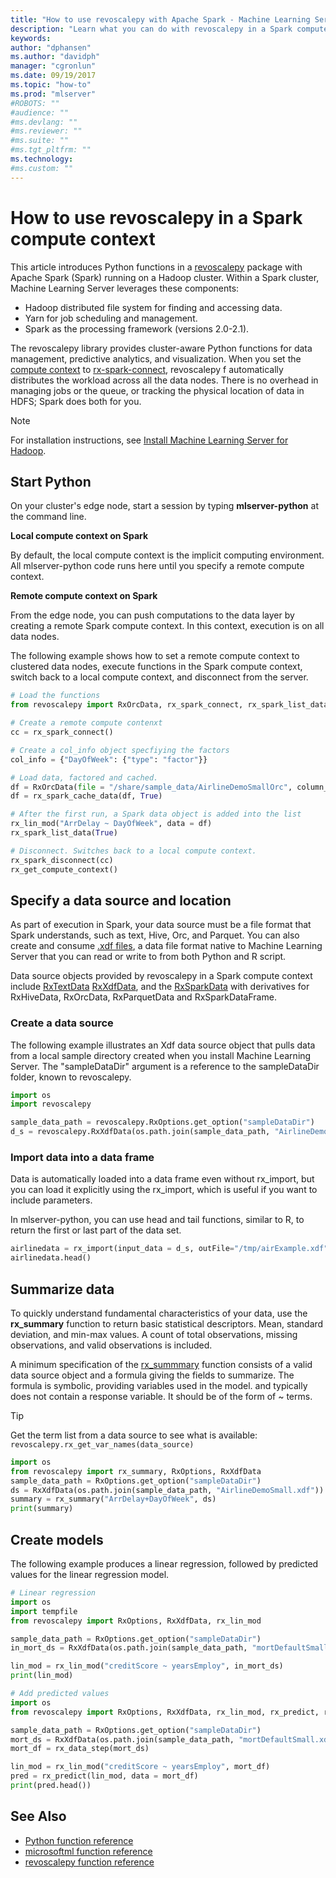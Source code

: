 ```yaml
---
title: "How to use revoscalepy with Apache Spark - Machine Learning Server   "
description: "Learn what you can do with revoscalepy in a Spark compute context in Machine learning Server."
keywords: 
author: "dphansen"
ms.author: "davidph"
manager: "cgronlun"
ms.date: 09/19/2017
ms.topic: "how-to"
ms.prod: "mlserver"
#ROBOTS: ""
#audience: ""
#ms.devlang: ""
#ms.reviewer: ""
#ms.suite: ""
#ms.tgt_pltfrm: ""
ms.technology: 
#ms.custom: ""
---
```


# How to use revoscalepy in a Spark compute context

This article introduces Python functions in a [revoscalepy](../python-reference/revoscalepy/revoscalepy-package.md) package with Apache Spark (Spark) running on a Hadoop cluster. Within a Spark cluster, Machine Learning Server leverages these components:

+ Hadoop distributed file system for finding and accessing data.
+ Yarn for job scheduling and management.
+ Spark as the processing framework (versions 2.0-2.1).

The revoscalepy library provides cluster-aware Python functions for data management, predictive analytics, and visualization. When you set the [compute context](../r/concept-what-is-compute-context.md) to [rx-spark-connect](../python-reference/revoscalepy/rx-spark-connect.md), revoscalepy f automatically distributes the workload across all the data nodes. There is no overhead in managing jobs or the queue, or tracking the physical location of data in HDFS; Spark does both for you.

> [!Note]
> For installation instructions, see [Install Machine Learning Server for Hadoop](../install/machine-learning-server-hadoop-install.md).

## Start Python

On your cluster's edge node, start a session by typing **mlserver-python** at the command line. 

**Local compute context on Spark**

By default, the local compute context is the implicit computing environment. All mlserver-python code runs here until you specify a remote compute context.

**Remote compute context on Spark**

From the edge node, you can push computations to the data layer by creating a remote Spark compute context. In this context, execution is on all data nodes. 

The following example shows how to set a remote compute context to clustered data nodes, execute functions in the Spark compute context, switch back to a local compute context, and disconnect from the server.

```Python
# Load the functions
from revoscalepy import RxOrcData, rx_spark_connect, rx_spark_list_data, rx_lin_mod, rx_spark_cache_data

# Create a remote compute contenxt 
cc = rx_spark_connect()

# Create a col_info object specfiying the factors
col_info = {"DayOfWeek": {"type": "factor"}}

# Load data, factored and cached.
df = RxOrcData(file = "/share/sample_data/AirlineDemoSmallOrc", column_info = col_info)
df = rx_spark_cache_data(df, True)

# After the first run, a Spark data object is added into the list
rx_lin_mod("ArrDelay ~ DayOfWeek", data = df)
rx_spark_list_data(True)

# Disconnect. Switches back to a local compute context.
rx_spark_disconnect(cc)
rx_get_compute_context()
```

## Specify a data source and location

As part of execution in Spark, your data source must be a file format that Spark understands, such as text, Hive, Orc, and Parquet. You can also create and consume [.xdf files](../r/concept-what-is-xdf.md), a data file format native to Machine Learning Server that you can read or write to from both Python and R script.

Data source objects provided by revoscalepy in a Spark compute context include [RxTextData](../python-reference/revoscalepy/rxtextdata.md) [RxXdfData](../python-reference/revoscalepy/rxxdfdata.md), and the [RxSparkData](../python-reference/revoscalepy/rxSparkdata.md) with derivatives for RxHiveData, RxOrcData, RxParquetData and RxSparkDataFrame.

### Create a data source

The following example illustrates an Xdf data source object that pulls data from a local sample directory created when you install Machine Learning Server. The "sampleDataDir" argument is a reference to the sampleDataDir folder, known to revoscalepy.

```python
import os
import revoscalepy

sample_data_path = revoscalepy.RxOptions.get_option("sampleDataDir")
d_s = revoscalepy.RxXdfData(os.path.join(sample_data_path, "AirlineDemoSmall.xdf"))
```

### Import data into a data frame

Data is automatically loaded into a data frame even without rx_import, but you can load it explicitly using the rx_import, which is useful if you want to include parameters. 

In mlserver-python, you can use head and tail functions, similar to R, to return the first or last part of the data set.

```python
airlinedata = rx_import(input_data = d_s, outFile="/tmp/airExample.xdf")
airlinedata.head()
```

## Summarize data

To quickly understand fundamental characteristics of your data, use the **rx_summary** function to return basic statistical descriptors. Mean, standard deviation, and min-max values. A count of total observations, missing observations, and valid observations is included.

A minimum specification of the [rx_summmary](../python-reference/revoscalepy/rx-summary.md) function consists of a valid data source object and a formula giving the fields to summarize. The formula is symbolic, providing variables used in the model. and typically does not contain a response variable. It should be of the form of ~ terms. 

> [!Tip]
> Get the term list from a data source to see what is available: `revoscalepy.rx_get_var_names(data_source)`

```python
import os
from revoscalepy import rx_summary, RxOptions, RxXdfData
sample_data_path = RxOptions.get_option("sampleDataDir")
ds = RxXdfData(os.path.join(sample_data_path, "AirlineDemoSmall.xdf"))
summary = rx_summary("ArrDelay+DayOfWeek", ds)
print(summary)
```

## Create models

The following example produces a linear regression, followed by predicted values for the linear regression model.

```python
# Linear regression
import os
import tempfile
from revoscalepy import RxOptions, RxXdfData, rx_lin_mod

sample_data_path = RxOptions.get_option("sampleDataDir")
in_mort_ds = RxXdfData(os.path.join(sample_data_path, "mortDefaultSmall.xdf"))

lin_mod = rx_lin_mod("creditScore ~ yearsEmploy", in_mort_ds)
print(lin_mod)
```

```python
# Add predicted values
import os
from revoscalepy import RxOptions, RxXdfData, rx_lin_mod, rx_predict, rx_data_step

sample_data_path = RxOptions.get_option("sampleDataDir")
mort_ds = RxXdfData(os.path.join(sample_data_path, "mortDefaultSmall.xdf"))
mort_df = rx_data_step(mort_ds)

lin_mod = rx_lin_mod("creditScore ~ yearsEmploy", mort_df)
pred = rx_predict(lin_mod, data = mort_df)
print(pred.head())
```

## See Also

+ [Python function reference](../python-reference/introducing-python-package-reference.md)
+ [microsoftml function reference](../python-reference/microsoftml/microsoftml-package.md)
+ [revoscalepy function reference](../python-reference/revoscalepy/revoscalepy-package.md)
